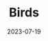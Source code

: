 ---
title: "Birds"
date: 2023-07-19
image: "https://photos.jmkettle.com/birds.jpg"
alt: ""
categories: []
draft: false
---